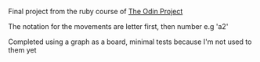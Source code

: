 Final project from the ruby course of [The Odin Project](https://www.theodinproject.com/lessons/ruby-ruby-final-project)

The notation for the movements are letter first, then number e.g 'a2'

Completed using a graph as a board, minimal tests because I'm not used to them yet
